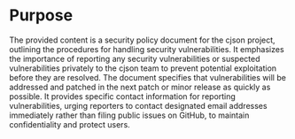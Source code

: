 # Purpose
The provided content is a security policy document for the cjson project, outlining the procedures for handling security vulnerabilities. It emphasizes the importance of reporting any security vulnerabilities or suspected vulnerabilities privately to the cjson team to prevent potential exploitation before they are resolved. The document specifies that vulnerabilities will be addressed and patched in the next patch or minor release as quickly as possible. It provides specific contact information for reporting vulnerabilities, urging reporters to contact designated email addresses immediately rather than filing public issues on GitHub, to maintain confidentiality and protect users.
